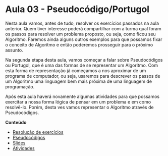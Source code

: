 # Aula 03 - Pseudocódigo/Portugol

Nesta aula vamos, antes de tudo, resolver os exercícios passados na aula anterior. Quem tiver interesse poderá compartilhar com a turma qual foram os passos para resolver um problema proposto, ou seja, como ficou seu Algoritmo. Faremos ainda alguns outros exemplos para que possamos fixar o conceito de Algoritmo e então poderemos prosseguir para o próximo assunto.

Na segunda etapa desta aula, vamos começar a falar sobre Pseudocódigos ou Portugol, que é uma das formas de se representar um Algoritmo. Com esta forma de representação já começamos a nos aproximar de um programa de computador, ou seja, usaremos para descrever os passos de um Algoritmo uma linguagem bem mais próxima de uma linguagem de programação.

Após esta aula haverá novamente algumas atividades para que possamos exercitar a nossa forma lógica de pensar em um problema e em como resolvê-lo. Porém, desta ves vamos representar o Algoritmo através de Pseudocódigos.


**Conteúdo**

- [Resolução de exercícios](PITCHME.md)
- [Pseudocódigos](PITCHME.md#pseudocodigos)
- [Slides](https://gitpitch.com/thiagobitencourt/programa101?p=aulas/aula03)
- [Atividades](ATIVIDADES.md)
